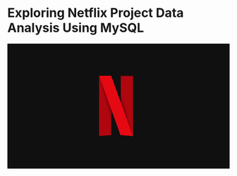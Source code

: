 # Exploring Netflix Project Data Analysis Using MySQL
![Netflix_Logo](https://github.com/itzthealteboy/Netflix_project/blob/main/original%20netflix.jpg)



